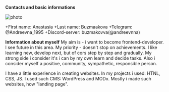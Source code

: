 __Contacts and basic informations__

![photo](/img/photo.jpg )

+First name: Anastasia
+Last name: Buzmaakova
+Telegram: @Andreevna_1995
+Discord-server: buzmakovva(@andreevnna)

__Information about myself__
My aim is - i want to become frontend-developer. I see future in this area. My priority - doesn't stop on achievements. I like learning new, develop next, but of cors step by step and gradually. My strong side i consider it's i can by my own learn and decide tasks. Also i consider myself a positive, community, sympathetic, responsible person.

I have a little experience in creating websites. In my projects i used: HTNL, CSS, JS. I used such CMS: WordPress and MODx. Mostly i made such websites, how "landing page".

